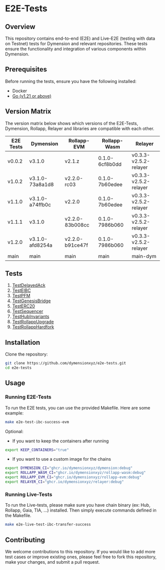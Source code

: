 # E2E-Tests

## Overview
This repository contains end-to-end (E2E) and Live-E2E (testing with data on Testnet) tests for Dymension and relevant repositories. These tests ensure the functionality and integration of various components within Dymension.

## Prerequisites
Before running the tests, ensure you have the following installed:

- Docker
- [Go (v1.21 or above)](https://go.dev/doc/install)

## Version Matrix

The version matrix below shows which versions of the E2E-Tests, Dymension, Rollapp, Relayer and libraries are compatible with each other.

| E2E Tests | Dymension | Rollapp-EVM | Rollapp-Wasm | Relayer | 
| ---------- | ---------| ----------- | ------------ | ---------- | 
| v0.0.2     | v3.1.0   | v2.1.z      | 0.1.0-6cf8b0dd   | v0.3.3-v2.5.2-relayer    | 
| v1.0.2     | v3.1.0-73a8a1d8   | v2.2.0-rc03 | 0.1.0-7b60edee   | v0.3.3-v2.5.2-relayer    |
| v1.1.0     | v3.1.0-a74ffb0c   | v2.2.0 | 0.1.0-7b60edee   | v0.3.3-v2.5.2-relayer    |
| v1.1.1     | v3.1.0   | v2.2.0-83b008cc | 0.1.0-7986b060  | v0.3.3-v2.5.2-relayer    |
| v1.2.0     | v3.1.0-afd8254a   | v2.2.0-b91ce47f | 0.1.0-7986b060  | v0.3.3-v2.5.2-relayer    |
| main     | main  | main | main   | main-dym    |

## Tests

1. [TestDelayedAck](tests_spec/delayedack.md)
2. [TestEIBC](tests_spec/eibc.md)
3. [TestPFM](tests_spec/pfm.md)
4. [TestGenesisBridge](tests_spec/rollapp_genesis.md)
5. [TestERC20](tests_spec/erc20.md)
6. [TestSequencer](tests_spec/sequencer.md)
7. [TestHubInvariants](tests_spec/hub_invariants.md)
8. [TestRollappUpgrade](tests_spec/rollapp_upgrade.md)
9. [TestRollappHardfork](tests_spec/rollapp_hardfork.md)

## Installation
Clone the repository:
```sh
git clone https://github.com/dymensionxyz/e2e-tests.git
cd e2e-tests
```

## Usage
### Running E2E-Tests
To run the E2E tests, you can use the provided Makefile. Here are some example:

```sh
make e2e-test-ibc-success-evm
```

Optional:

- If you want to keep the containers after running
```sh
export KEEP_CONTAINERS="true"
```
- If you want to use a custom image for the chains
```sh
export DYMENSION_CI="ghcr.io/dymensionxyz/dymension:debug"
export ROLLAPP_WASM_CI="ghcr.io/dymensionxyz/rollapp-wasm:debug"
export ROLLAPP_EVM_CI="ghcr.io/dymensionxyz/rollapp-evm:debug"
export RELAYER_CI="ghcr.io/dymensionxyz/relayer:debug"

```
### Running Live-Tests
To run the Live-tests, please make sure you have chain binary (ex: Hub, Rollapp, Gaia, TIA, ...) installed. Then simply execute commands defined in the Makefile.

```sh
make e2e-live-test-ibc-transfer-success
```

## Contributing

We welcome contributions to this repository. If you would like to add more test cases or improve existing ones, please feel free to fork this repository, make your changes, and submit a pull request.